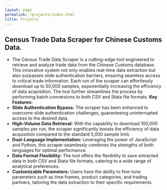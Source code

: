 ```yaml
---
layout: page
permalink: /projects/index.html
title: Projects
---
```


## Census Trade Data Scraper for Chinese Customs Data. 
- The Census Trade Data Scraper is a cutting-edge tool engineered to retrieve and analyze trade data from the Chinese Customs database. This innovative system not only enables real-time data extraction but also surpasses slide authentication barriers, ensuring seamless access to critical trade information. Each run of the scraper can effortlessly download up to 50,000 samples, exponentially increasing the efficiency of data acquisition. The tool further streamlines the process by performing batch conversions to both CSV and Stata file formats.
**Key Features:**
- **Slide Authentication Bypass:** The scraper has been enhanced to overcome slide authentication challenges, guaranteeing uninterrupted access to the desired data.
- **High-Volume Data Retrieval:** With the capability to download 100,000 samples per run, the scraper significantly boosts the efficiency of data acquisition compared to the standard 5,000 sample limit.
- **Dual-Language Implementation:** Leveraging the power of JavaScript and Python, this scraper seamlessly combines the strengths of both languages for optimal performance.
- **Data Format Flexibility:** The tool offers the flexibility to save extracted data in both CSV and Stata file formats, catering to a wide range of analytical preferences.
- **Customizable Parameters:** Users have the ability to fine-tune parameters such as time frames, product categories, and trading partners, tailoring the data extraction to their specific requirements.
 
 



<!--


## RFID-based and real-time gesture recognition system.
- [TMC 2022] "Real-time and Accurate Gesture Recognition with Commercial RFID Devices", Shigeng Zhang, Zijing Ma, Chengwei Yang, Xiaoyan Kui, Xuan Liu, Weiping Wang, Jianxin Wang, Song Guo
<center>
<img src="/images/reactor_hardware.png" >
</center>
<br>

<center>
<img src="/images/reactor_gestures.png" >
</center>
<br>

## RFID-based and real-time lip movement recognition system.
- [TMC 2022] "Hearme: Accurate and real-time lip reading based on commercial rfid devices", Shigeng Zhang, Zijing Ma, Kaixuan Lu, Xuan Liu, Jia Liu, Song Guo, Albert Y Zomaya, Jian Zhang, Jianxin Wang
<center>
<img src="/images/hearme_overflow.png" >
</center>
<br>

## Barrier coverage detection and formation.
- [WCNC 2020] "Exact algorithms for barrier coverage with line-based deployed rotatable directional sensors", Zijing Ma, Shuangjuan Li, Dong Huang <br>
- [Computer Science and Information Systems 2020] "Energy-efficient non-linear k-barrier coverage in mobile sensor network", Zijing Ma, Shuangjuan Li, Longkun Guo, Guohua Wang
<center>
<img src="/images/exact_example.png" >
</center>
<br>


# Open-source Projects

<br>

#### [FZU-Flying-Book 福州大学飞跃手册](https://fzu-fly.online/)

This is the flying handbook for FZU students. Many outstanding graduates of Fuzhou University leave their unique experiences, valuable wisdom, and sincere wishes in this flying-handbook.

#### [FZU-LaTeX-template 精美学术模版](https://github.com/GuangLun2000/FZU-latex-template)

Many elegant LaTeX templates designed for FZU students, including Beamer Theme Slides, Recommendation Letters and Undergraduate Thesis Template.

#### [miec-lance 自动化系修读材料](https://github.com/GuangLun2000/miec-lance )

This repo is where I keep track of my incredible journey at FZU-MIEC. You can learn RIDS & CSEE better by refering to this repo, but **please do not directly copy my assignments, codes and any reports!**

-->
